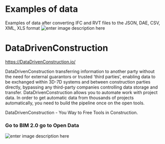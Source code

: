 
# Examples of data 

Examples of data after converting IFC and RVT files to the JSON, DAE, CSV, XML, XLS format
![enter image description here](https://DataDrivenConstruction.io/wp-content/uploads/2022/09/rvt_ifc_projects.jpg)



# DataDrivenConstruction

https://DataDrivenConstruction.io/

DataDrivenConstruction transferring information to another party without the need for external guarantors or trusted ‘third parties’, enabling data to be exchanged within 3D-7D systems and between construction parties directly, bypassing any third-party companies controlling data storage and transfer. DataDrivenConstruction allows you to automate work with project data. In order to get automatic data from thousands of projects automatically, you need to build the pipeline once on the open tools.

DataDrivenConstruction - You Way to Free Tools in Construction.

### Go to  BIM 2.0  go to  Open Data
![enter image description here](https://DataDrivenConstruction.io/wp-content/uploads/2021/10/BIM20.jpg)
